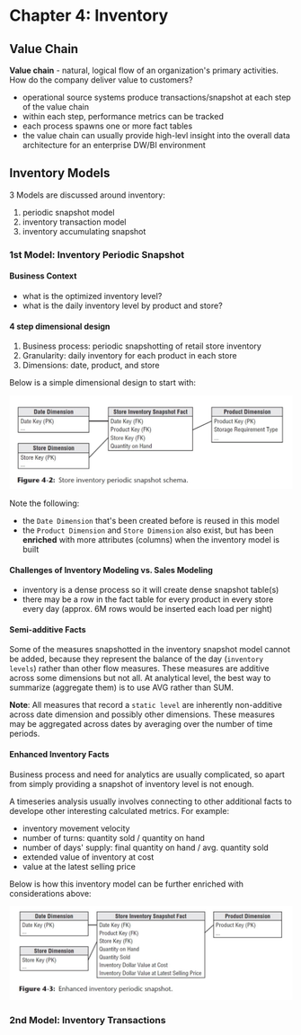 # Chapter 4: Inventory

## Value Chain
**Value chain** - natural, logical flow of an organization's primary activities. How do the company deliver value to customers?
- operational source systems produce transactions/snapshot at each step of the value chain
- within each step, performance metrics can be tracked
- each process spawns one or more fact tables
- the value chain can usually provide high-levl insight into the overall data architecture for an enterprise DW/BI environment

## Inventory Models

3 Models are discussed around inventory:

1. periodic snapshot model
2. inventory transaction model
3. inventory accumulating snapshot

### 1st Model: Inventory Periodic Snapshot


#### Business Context

- what is the optimized inventory level?
- what is the daily inventory level by product and store?

#### 4 step dimensional design
1. Business process: periodic snapshotting of retail store inventory
2. Granularity: daily inventory for each product in each store
3. Dimensions: date, product, and store

Below is a simple dimensional design to start with:

![Figure 4-2](fig_4_2_inventory_snap_schema.jpg)

Note the following:
- the `Date Dimension` that's been created before is reused in this model
- the `Product Dimension` and `Store Dimension` also exist, but has been **enriched** with more attributes (columns) when the inventory model is built

#### Challenges of Inventory Modeling vs. Sales Modeling

- inventory is a dense process so it will create dense snapshot table(s)
- there may be a row in the fact table for every product in every store every day (approx. 6M rows would be inserted each load per night)

#### Semi-additive Facts

Some of the measures snapshotted in the inventory snapshot model cannot be added, because they represent the balance of the day (`inventory levels`) rather than other flow measures. These measures are additive across some dimensions but not all. At analytical level, the best way to summarize (aggregate them) is to use AVG rather than SUM. 

**Note**: All measures that record a `static level` are inherently non-additive across date dimension and possibly other dimensions. These measures may be aggregated across dates by averaging over the number of time periods.

#### Enhanced Inventory Facts
Business process and need for analytics are usually complicated, so apart from simply providing a snapshot of inventory level is not enough. 

A timeseries analysis usually involves connecting to other additional facts to develope other interesting calculated metrics. For example:
  - inventory movement velocity
  - number of turns: quantity sold / quantity on hand
  - number of days' supply: final quantity on hand / avg. quantity sold
  - extended value of inventory at cost
  - value at the latest selling price

Below is how this inventory model can be further enriched with considerations above:

![Figure 4-3](fig_4_3_enhanced_inventory_snapshot.jpg)


### 2nd Model: Inventory Transactions




